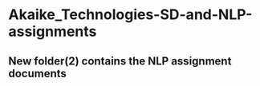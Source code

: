 # Akaike_Technologies-SD-and-NLP-assignments
## New folder(2) contains the NLP assignment documents
